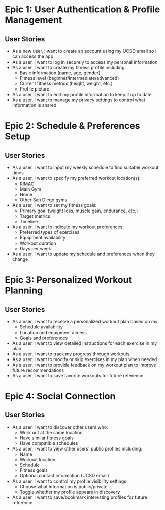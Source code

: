 # Epic 1: User Authentication & Profile Management

## User Stories
- As a new user, I want to create an account using my UCSD email so I can access the app
- As a user, I want to log in securely to access my personal information
- As a user, I want to create my fitness profile including:
  - Basic information (name, age, gender)
  - Fitness level (beginner/intermediate/advanced) 
  - Current fitness metrics (height, weight, etc.)
  - Profile picture
- As a user, I want to edit my profile information to keep it up to date
- As a user, I want to manage my privacy settings to control what information is shared

# Epic 2: Schedule & Preferences Setup

## User Stories
- As a user, I want to input my weekly schedule to find suitable workout times
- As a user, I want to specify my preferred workout location(s):
  - RIMAC
  - Main Gym
  - Home
  - Other San Diego gyms
- As a user, I want to set my fitness goals:
  - Primary goal (weight loss, muscle gain, endurance, etc.)
  - Target metrics
  - Timeline
- As a user, I want to indicate my workout preferences:
  - Preferred types of exercises
  - Equipment availability
  - Workout duration
  - Days per week
- As a user, I want to update my schedule and preferences when they change

# Epic 3: Personalized Workout Planning

## User Stories
- As a user, I want to receive a personalized workout plan based on my:
  - Schedule availability
  - Location and equipment access
  - Goals and preferences
- As a user, I want to view detailed instructions for each exercise in my plan
- As a user, I want to track my progress through workouts
- As a user, I want to modify or skip exercises in my plan when needed
- As a user, I want to provide feedback on my workout plan to improve future recommendations
- As a user, I want to save favorite workouts for future reference

# Epic 4: Social Connection

## User Stories
- As a user, I want to discover other users who:
  - Work out at the same location
  - Have similar fitness goals
  - Have compatible schedules
- As a user, I want to view other users' public profiles including:
  - Name
  - Workout location
  - Schedule
  - Fitness goals
  - Optional contact information (UCSD email)
- As a user, I want to control my profile visibility settings:
  - Choose what information is public/private
  - Toggle whether my profile appears in discovery
- As a user, I want to save/bookmark interesting profiles for future reference
